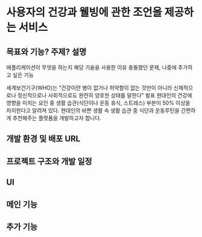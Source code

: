 # 사용자의 건강과 웰빙에 관한 조언을 제공하는 서비스

## 목표와 기능? 주제? 설명
애플리케이션이 무엇을 하는지
해당 기술을 사용한 이유
충돌했던 문제, 나중에 추가하고 싶은 기능

세계보건기구(WHO)는 "건강이란 병이 없거나 허약함이 없는 것만이 아니라 신체적으로나 정신적으로나 사회적으로도 완전히 양호한 상태를 말한다" 발표
현대인의 건강에 영향을 미치는 요인 중 생활 습관(식단이나 운동 휴식, 스트레스) 부분이 50% 이상을 차지한다고 알려져 있다.
현대인의 바쁜 생활 속 생활 습관 중 식단과 운동루틴을 간편하게 추천해주는 플랫폼을 개발하고자 합니다.

## 개발 환경 및 배포 URL

## 프로젝트 구조와 개발 일정

## UI

## 메인 기능

## 추가 기능
 
